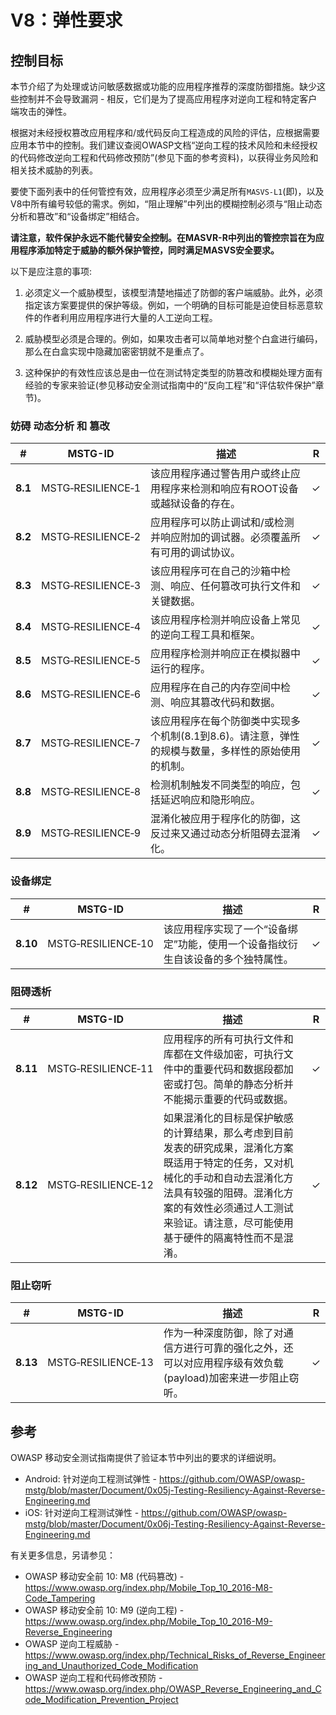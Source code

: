 # V8：弹性要求

## 控制目标

本节介绍了为处理或访问敏感数据或功能的应用程序推荐的深度防御措施。缺少这些控制并不会导致漏洞 - 相反，它们是为了提高应用程序对逆向工程和特定客户端攻击的弹性。

根据对未经授权篡改应用程序和/或代码反向工程造成的风险的评估，应根据需要应用本节中的控制。我们建议查阅OWASP文档“逆向工程的技术风险和未经授权的代码修改逆向工程和代码修改预防”(参见下面的参考资料)，以获得业务风险和相关技术威胁的列表。

要使下面列表中的任何管控有效，应用程序必须至少满足所有`MASVS-L1`(即)，以及V8中所有编号较低的需求。例如，“阻止理解”中列出的模糊控制必须与“阻止动态分析和篡改”和“设备绑定”相结合。

**请注意，软件保护永远不能代替安全控制。在MASVR-R中列出的管控宗旨在为应用程序添加特定于威胁的额外保护管控，同时满足MASVS安全要求。**

以下是应注意的事项:

1. 必须定义一个威胁模型，该模型清楚地描述了防御的客户端威胁。此外，必须指定该方案要提供的保护等级。例如，一个明确的目标可能是迫使目标恶意软件的作者利用应用程序进行大量的人工逆向工程。

2. 威胁模型必须是合理的。例如，如果攻击者可以简单地对整个白盒进行编码，那么在白盒实现中隐藏加密密钥就不是重点了。

3. 这种保护的有效性应该总是由一位在测试特定类型的防篡改和模糊处理方面有经验的专家来验证(参见移动安全测试指南中的“反向工程”和“评估软件保护”章节)。

<div style="page-break-after: always;">
</div>

### 妨碍 动态分析 和 篡改

| # | MSTG-ID | 描述 | R |
| --- | --- | --- | - |
| **8.1** | MSTG‑RESILIENCE‑1 | 该应用程序通过警告用户或终止应用程序来检测和响应有ROOT设备或越狱设备的存在。 | ✓|
| **8.2** | MSTG‑RESILIENCE‑2 | 应用程序可以防止调试和/或检测并响应附加的调试器。必须覆盖所有可用的调试协议。 | ✓|
| **8.3** | MSTG‑RESILIENCE‑3 | 该应用程序可在自己的沙箱中检测、响应、任何篡改可执行文件和关键数据。 | ✓|
| **8.4** | MSTG‑RESILIENCE‑4 | 该应用程序检测并响应设备上常见的逆向工程工具和框架。 | ✓|
| **8.5** | MSTG‑RESILIENCE‑5 | 应用程序检测并响应正在模拟器中运行的程序。 | ✓|
| **8.6** | MSTG‑RESILIENCE‑6 | 应用程序在自己的内存空间中检测、响应其篡改代码和数据。 | ✓|
| **8.7** | MSTG‑RESILIENCE‑7 | 该应用程序在每个防御类中实现多个机制(8.1到8.6)。请注意，弹性的规模与数量，多样性的原始使用的机制。 | ✓|
| **8.8** | MSTG‑RESILIENCE‑8 | 检测机制触发不同类型的响应，包括延迟响应和隐形响应。 | ✓|
| **8.9** | MSTG‑RESILIENCE‑9 | 混淆化被应用于程序化的防御，这反过来又通过动态分析阻碍去混淆化。 | ✓|

### 设备绑定

| # | MSTG-ID | 描述 | R |
| --- | --- | --- | -|
| **8.10** | MSTG‑RESILIENCE‑10 | 该应用程序实现了一个“设备绑定”功能，使用一个设备指纹衍生自该设备的多个独特属性。 | ✓|

### 阻碍透析

| # | MSTG-ID | 描述 | R |
| --- | --- | --- | -|
| **8.11** | MSTG‑RESILIENCE‑11 | 应用程序的所有可执行文件和库都在文件级加密，可执行文件中的重要代码和数据段都加密或打包。简单的静态分析并不能揭示重要的代码或数据。 | ✓|
| **8.12** | MSTG‑RESILIENCE‑12 | 如果混淆化的目标是保护敏感的计算结果，那么考虑到目前发表的研究成果，混淆化方案既适用于特定的任务，又对机械化的手动和自动去混淆化方法具有较强的阻碍。混淆化方案的有效性必须通过人工测试来验证。请注意，尽可能使用基于硬件的隔离特性而不是混淆。 | ✓|

### 阻止窃听

| # | MSTG-ID | 描述 | R |
| --- | --- | --- | -|
| **8.13** | MSTG‑RESILIENCE‑13 | 作为一种深度防御，除了对通信方进行可靠的强化之外，还可以对应用程序级有效负载(payload)加密来进一步阻止窃听。 | ✓|

<div style="page-break-after: always;">
</div>

## 参考

OWASP 移动安全测试指南提供了验证本节中列出的要求的详细说明。

- Android: 针对逆向工程测试弹性 - <https://github.com/OWASP/owasp-mstg/blob/master/Document/0x05j-Testing-Resiliency-Against-Reverse-Engineering.md>
- iOS: 针对逆向工程测试弹性 - <https://github.com/OWASP/owasp-mstg/blob/master/Document/0x06j-Testing-Resiliency-Against-Reverse-Engineering.md>

有关更多信息，另请参见：

- OWASP 移动安全前 10: M8 (代码篡改) - <https://www.owasp.org/index.php/Mobile_Top_10_2016-M8-Code_Tampering>
- OWASP 移动安全前 10: M9 (逆向工程) - <https://www.owasp.org/index.php/Mobile_Top_10_2016-M9-Reverse_Engineering>
- OWASP 逆向工程威胁 - <https://www.owasp.org/index.php/Technical_Risks_of_Reverse_Engineering_and_Unauthorized_Code_Modification>
- OWASP 逆向工程和代码修改预防 - <https://www.owasp.org/index.php/OWASP_Reverse_Engineering_and_Code_Modification_Prevention_Project>
